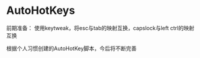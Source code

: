 # AutoHotKeys
前期准备：
    使用keytweak，将esc与tab的映射互换，capslock与left ctrl的映射互换

根据个人习惯创建的AutoHotKey脚本，今后将不断完善
